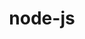 ---
title: "node-js"
layout: cache
categories: [package, develop]
meta: {"compilers": ["apple-clang@=16.0.0", "gcc@=10.2.1", "gcc@=10.5.0", "gcc@=11.1.0", "gcc@=11.4.0", "gcc@=13.3.0", "gcc@=7.5.0", "gcc@=9.4.0", "oneapi@=2024.2.1"], "num_specs": 62, "num_specs_by_stack": {"data-vis-sdk": 6, "developer-tools": 4, "developer-tools-aarch64-linux-gnu": 5, "developer-tools-darwin": 4, "developer-tools-manylinux2014": 1, "developer-tools-x86_64_v3-linux-gnu": 5, "e4s": 8, "e4s-neoverse-v2": 7, "e4s-neoverse_v1": 2, "e4s-oneapi": 19, "e4s-power": 1, "root": 62}, "oss": ["centos7", "rhel8", "sequoia", "ubuntu18.04", "ubuntu20.04", "ubuntu22.04"], "platforms": ["darwin", "linux"], "stacks": ["data-vis-sdk", "developer-tools", "developer-tools-aarch64-linux-gnu", "developer-tools-darwin", "developer-tools-manylinux2014", "developer-tools-x86_64_v3-linux-gnu", "e4s", "e4s-neoverse-v2", "e4s-neoverse_v1", "e4s-oneapi", "e4s-power", "root"], "targets": ["aarch64", "neoverse_v1", "neoverse_v2", "ppc64le", "x86_64_v3"], "versions": ["18.12.1", "19.2.0", "22.11.0", "22.14.0", "22.4.0"]}
spec_details: [{"compiler": "apple-clang@=16.0.0", "hash": "222wfa4v4njmvjenfe3k64iec5vq73yr", "os": "sequoia", "platform": "darwin", "size": "-", "stacks": ["developer-tools-darwin", "root"], "target": "aarch64", "variants": ["build_system=generic", "~debug", "~doc", "~icu4c", "+openssl", "+zlib"], "versions": ["22.14.0"]}, {"compiler": "gcc@=11.4.0", "hash": "23u4ytwmmxdqxjkpjpy3woy5d6ookgy5", "os": "ubuntu22.04", "platform": "linux", "size": "-", "stacks": ["e4s-neoverse_v1", "root"], "target": "neoverse_v1", "variants": ["build_system=generic", "~debug", "~doc", "~icu4c", "+openssl", "patches=042110f", "+zlib"], "versions": ["22.4.0"]}, {"compiler": "oneapi@=2024.2.1", "hash": "245cwousmfbzlaozegqvwt53tm3hbenm", "os": "ubuntu22.04", "platform": "linux", "size": "-", "stacks": ["e4s-oneapi", "root"], "target": "x86_64_v3", "variants": ["build_system=generic", "~debug", "~doc", "~icu4c", "+openssl", "+zlib"], "versions": ["22.11.0"]}, {"compiler": "gcc@=11.4.0", "hash": "2nhk3ueg3h6ecqxwgtfdrm5qmpbvey47", "os": "ubuntu22.04", "platform": "linux", "size": "-", "stacks": ["e4s-neoverse-v2", "root"], "target": "neoverse_v2", "variants": ["build_system=generic", "~debug", "~doc", "~icu4c", "+openssl", "+zlib"], "versions": ["22.11.0"]}, {"compiler": "gcc@=11.4.0", "hash": "37yzxthdh3rzf42gxqwz3mejxje3zti5", "os": "ubuntu22.04", "platform": "linux", "size": "-", "stacks": ["e4s", "root"], "target": "x86_64_v3", "variants": ["build_system=generic", "~debug", "~doc", "~icu4c", "+openssl", "+zlib"], "versions": ["22.11.0"]}, {"compiler": "gcc@=11.4.0", "hash": "3udt5nkzeb7rgrljmqfhzj3jtcyg4rpl", "os": "ubuntu22.04", "platform": "linux", "size": "-", "stacks": ["e4s", "root"], "target": "x86_64_v3", "variants": ["build_system=generic", "~debug", "~doc", "~icu4c", "+openssl", "+zlib"], "versions": ["22.11.0"]}, {"compiler": "gcc@=11.4.0", "hash": "5zihbsf7l37dzyjyvx7rjz4rszide6ms", "os": "ubuntu22.04", "platform": "linux", "size": "-", "stacks": ["e4s", "root"], "target": "x86_64_v3", "variants": ["build_system=generic", "~debug", "~doc", "~icu4c", "+openssl", "+zlib"], "versions": ["22.11.0"]}, {"compiler": "gcc@=11.4.0", "hash": "a6skt65a5pgxgtpcrtfg7dv6cn3lrd3n", "os": "ubuntu22.04", "platform": "linux", "size": "-", "stacks": ["e4s-neoverse-v2", "root"], "target": "neoverse_v2", "variants": ["build_system=generic", "~debug", "~doc", "~icu4c", "+openssl", "+zlib"], "versions": ["22.11.0"]}, {"compiler": "oneapi@=2024.2.1", "hash": "aaemvfnjfrlkbfmm7n7weq5hgpytpeb2", "os": "ubuntu22.04", "platform": "linux", "size": "-", "stacks": ["e4s-oneapi", "root"], "target": "x86_64_v3", "variants": ["build_system=generic", "~debug", "~doc", "~icu4c", "+openssl", "+zlib"], "versions": ["22.11.0"]}, {"compiler": "oneapi@=2024.2.1", "hash": "aj2tc7fyxyboqbq7agdk6yjer4kx3o3s", "os": "ubuntu22.04", "platform": "linux", "size": "-", "stacks": ["e4s-oneapi", "root"], "target": "x86_64_v3", "variants": ["build_system=generic", "~debug", "~doc", "~icu4c", "+openssl", "+zlib"], "versions": ["22.11.0"]}, {"compiler": "gcc@=11.1.0", "hash": "asg3dapi2sbuj4gpk6oi3yeukiz5vu5u", "os": "ubuntu20.04", "platform": "linux", "size": "-", "stacks": ["data-vis-sdk", "root"], "target": "x86_64_v3", "variants": ["build_system=generic", "~debug", "~doc", "~icu4c", "+openssl", "+zlib"], "versions": ["22.11.0"]}, {"compiler": "gcc@=7.5.0", "hash": "ayq5xs4j6tgoymob4htg6f6bmvyfim5w", "os": "ubuntu18.04", "platform": "linux", "size": "-", "stacks": ["developer-tools", "root"], "target": "x86_64_v3", "variants": ["build_system=generic", "~debug", "~doc", "~icu4c", "+openssl", "+zlib"], "versions": ["18.12.1"]}, {"compiler": "apple-clang@=16.0.0", "hash": "b3c6ni7hfuupl65sfbhdawimjpkqe7xf", "os": "sequoia", "platform": "darwin", "size": "-", "stacks": ["developer-tools-darwin", "root"], "target": "aarch64", "variants": ["build_system=generic", "~debug", "~doc", "~icu4c", "+openssl", "+zlib"], "versions": ["22.11.0"]}, {"compiler": "gcc@=11.4.0", "hash": "bnqnb7ncqgx5wdnyyavslor57qamjh65", "os": "ubuntu22.04", "platform": "linux", "size": "-", "stacks": ["e4s-neoverse-v2", "root"], "target": "neoverse_v2", "variants": ["build_system=generic", "~debug", "~doc", "~icu4c", "+openssl", "+zlib"], "versions": ["22.11.0"]}, {"compiler": "oneapi@=2024.2.1", "hash": "bydsoc25mlf3pnet2lruirdmbexotnoh", "os": "ubuntu22.04", "platform": "linux", "size": "-", "stacks": ["e4s-oneapi", "root"], "target": "x86_64_v3", "variants": ["build_system=generic", "~debug", "~doc", "~icu4c", "+openssl", "+zlib"], "versions": ["22.14.0"]}, {"compiler": "oneapi@=2024.2.1", "hash": "bzobww3x4h2qujxpkyk756kx4kdclruf", "os": "ubuntu22.04", "platform": "linux", "size": "-", "stacks": ["e4s-oneapi", "root"], "target": "x86_64_v3", "variants": ["build_system=generic", "~debug", "~doc", "~icu4c", "+openssl", "+zlib"], "versions": ["22.11.0"]}, {"compiler": "oneapi@=2024.2.1", "hash": "ce7yennagpie2gcnmjdhwdsvlplku5ov", "os": "ubuntu22.04", "platform": "linux", "size": "-", "stacks": ["e4s-oneapi", "root"], "target": "x86_64_v3", "variants": ["build_system=generic", "~debug", "~doc", "~icu4c", "+openssl", "+zlib"], "versions": ["22.11.0"]}, {"compiler": "gcc@=7.5.0", "hash": "cuur4lvlnljk7vhmx3z4d7mosi76dh6b", "os": "ubuntu18.04", "platform": "linux", "size": "-", "stacks": ["developer-tools", "root"], "target": "x86_64_v3", "variants": ["build_system=generic", "~debug", "~doc", "~icu4c", "+openssl", "+zlib"], "versions": ["18.12.1"]}, {"compiler": "gcc@=11.1.0", "hash": "dbdcp53sfc6vr7znmt7q2p2lme5kny5x", "os": "ubuntu20.04", "platform": "linux", "size": "-", "stacks": ["data-vis-sdk", "root"], "target": "x86_64_v3", "variants": ["build_system=generic", "~debug", "~doc", "~icu4c", "+openssl", "+zlib"], "versions": ["22.11.0"]}, {"compiler": "oneapi@=2024.2.1", "hash": "drpaejmtgvqkdi6fhjn7cj4wdlduknar", "os": "ubuntu22.04", "platform": "linux", "size": "-", "stacks": ["e4s-oneapi", "root"], "target": "x86_64_v3", "variants": ["build_system=generic", "~debug", "~doc", "~icu4c", "+openssl", "+zlib"], "versions": ["22.11.0"]}, {"compiler": "gcc@=11.4.0", "hash": "dz4w5xtsbdhlo4rx6zwuneuxaqiazj4g", "os": "ubuntu22.04", "platform": "linux", "size": "-", "stacks": ["e4s", "root"], "target": "x86_64_v3", "variants": ["build_system=generic", "~debug", "~doc", "~icu4c", "+openssl", "+zlib"], "versions": ["22.11.0"]}, {"compiler": "gcc@=13.3.0", "hash": "elkakjmaaff7ofyq5vwghnwx5fl3kio7", "os": "rhel8", "platform": "linux", "size": "-", "stacks": ["developer-tools-aarch64-linux-gnu", "root"], "target": "aarch64", "variants": ["build_system=generic", "~debug", "~doc", "~icu4c", "+openssl", "+zlib"], "versions": ["22.11.0"]}, {"compiler": "gcc@=7.5.0", "hash": "ep37aks4i2cppszezcpyp5zdzmzk3g6s", "os": "ubuntu18.04", "platform": "linux", "size": "-", "stacks": ["developer-tools", "root"], "target": "x86_64_v3", "variants": ["build_system=generic", "~debug", "~doc", "~icu4c", "+openssl", "+zlib"], "versions": ["18.12.1"]}, {"compiler": "apple-clang@=16.0.0", "hash": "hbh6hxolw4dfuodbjikpqcfgvm2l4iou", "os": "sequoia", "platform": "darwin", "size": "-", "stacks": ["developer-tools-darwin", "root"], "target": "aarch64", "variants": ["build_system=generic", "~debug", "~doc", "~icu4c", "+openssl", "+zlib"], "versions": ["22.11.0"]}, {"compiler": "oneapi@=2024.2.1", "hash": "hr6kjnuklzf6gjf37cpo2rjhrslsecwh", "os": "ubuntu22.04", "platform": "linux", "size": "-", "stacks": ["e4s-oneapi", "root"], "target": "x86_64_v3", "variants": ["build_system=generic", "~debug", "~doc", "~icu4c", "+openssl", "+zlib"], "versions": ["22.11.0"]}, {"compiler": "oneapi@=2024.2.1", "hash": "i2zxtns3ge45oe2dcko5vz3n5gam36fm", "os": "ubuntu22.04", "platform": "linux", "size": "-", "stacks": ["e4s-oneapi", "root"], "target": "x86_64_v3", "variants": ["build_system=generic", "~debug", "~doc", "~icu4c", "+openssl", "+zlib"], "versions": ["22.11.0"]}, {"compiler": "gcc@=11.4.0", "hash": "in5xthqcbdmco7cri7sqso2kbucn5sdk", "os": "ubuntu22.04", "platform": "linux", "size": "-", "stacks": ["e4s", "root"], "target": "x86_64_v3", "variants": ["build_system=generic", "~debug", "~doc", "~icu4c", "+openssl", "+zlib"], "versions": ["22.11.0"]}, {"compiler": "gcc@=11.4.0", "hash": "j7vwuh6z265wsiqglive64zmretmhwmu", "os": "ubuntu22.04", "platform": "linux", "size": "-", "stacks": ["e4s-neoverse-v2", "root"], "target": "neoverse_v2", "variants": ["build_system=generic", "~debug", "~doc", "~icu4c", "+openssl", "+zlib"], "versions": ["22.14.0"]}, {"compiler": "gcc@=11.1.0", "hash": "jcycs2pjtsuabbfi3xupea62af55q6kl", "os": "ubuntu20.04", "platform": "linux", "size": "-", "stacks": ["data-vis-sdk", "root"], "target": "x86_64_v3", "variants": ["build_system=generic", "~debug", "~doc", "~icu4c", "+openssl", "+zlib"], "versions": ["22.14.0"]}, {"compiler": "oneapi@=2024.2.1", "hash": "lkzw5admid247dsszdov26hpfa2fphis", "os": "ubuntu22.04", "platform": "linux", "size": "-", "stacks": ["e4s-oneapi", "root"], "target": "x86_64_v3", "variants": ["build_system=generic", "~debug", "~doc", "~icu4c", "+openssl", "+zlib"], "versions": ["22.14.0"]}, {"compiler": "oneapi@=2024.2.1", "hash": "mlbpopwajvvu747pkc7opfo3hejm4i2x", "os": "ubuntu22.04", "platform": "linux", "size": "-", "stacks": ["e4s-oneapi", "root"], "target": "x86_64_v3", "variants": ["build_system=generic", "~debug", "~doc", "~icu4c", "+openssl", "+zlib"], "versions": ["22.14.0"]}, {"compiler": "gcc@=10.5.0", "hash": "myhc2lipvlsb3j7jz27br5puonwktzyk", "os": "centos7", "platform": "linux", "size": "-", "stacks": ["developer-tools-x86_64_v3-linux-gnu", "root"], "target": "x86_64_v3", "variants": ["build_system=generic", "~debug", "~doc", "~icu4c", "+openssl", "patches=0208d3a", "+zlib"], "versions": ["22.14.0"]}, {"compiler": "gcc@=11.4.0", "hash": "nffi5g62olmuxslxhr4w2zdlxgkpr77k", "os": "ubuntu22.04", "platform": "linux", "size": "-", "stacks": ["e4s", "root"], "target": "x86_64_v3", "variants": ["build_system=generic", "~debug", "~doc", "~icu4c", "+openssl", "+zlib"], "versions": ["22.11.0"]}, {"compiler": "gcc@=10.5.0", "hash": "nm5l2liazpl6ruo6arm6svratso2xsqp", "os": "centos7", "platform": "linux", "size": "-", "stacks": ["developer-tools-x86_64_v3-linux-gnu", "root"], "target": "x86_64_v3", "variants": ["build_system=generic", "~debug", "~doc", "~icu4c", "+openssl", "patches=0208d3a", "+zlib"], "versions": ["22.11.0"]}, {"compiler": "gcc@=13.3.0", "hash": "nwogaixbwrjefbckksg6g5qkzpyocw3v", "os": "rhel8", "platform": "linux", "size": "-", "stacks": ["developer-tools-aarch64-linux-gnu", "root"], "target": "aarch64", "variants": ["build_system=generic", "~debug", "~doc", "~icu4c", "+openssl", "+zlib"], "versions": ["22.11.0"]}, {"compiler": "gcc@=10.5.0", "hash": "o3xvp2oxl26m6siahb3ynezpvhonckhj", "os": "centos7", "platform": "linux", "size": "-", "stacks": ["developer-tools-x86_64_v3-linux-gnu", "root"], "target": "x86_64_v3", "variants": ["build_system=generic", "~debug", "~doc", "~icu4c", "+openssl", "patches=0208d3a", "+zlib"], "versions": ["22.11.0"]}, {"compiler": "gcc@=11.4.0", "hash": "oicbjx53wypngmdwdt3kzblceud5hnw3", "os": "ubuntu22.04", "platform": "linux", "size": "-", "stacks": ["e4s-neoverse-v2", "root"], "target": "neoverse_v2", "variants": ["build_system=generic", "~debug", "~doc", "~icu4c", "+openssl", "+zlib"], "versions": ["22.11.0"]}, {"compiler": "gcc@=11.1.0", "hash": "om3srrdzxkdz2akfqs2cablzgheblk4x", "os": "ubuntu20.04", "platform": "linux", "size": "-", "stacks": ["data-vis-sdk", "root"], "target": "x86_64_v3", "variants": ["build_system=generic", "~debug", "~doc", "~icu4c", "+openssl", "+zlib"], "versions": ["22.11.0"]}, {"compiler": "oneapi@=2024.2.1", "hash": "ot4kdljj6v4uixat3yrtvlgg6eoss6xo", "os": "ubuntu22.04", "platform": "linux", "size": "-", "stacks": ["e4s-oneapi", "root"], "target": "x86_64_v3", "variants": ["build_system=generic", "~debug", "~doc", "~icu4c", "+openssl", "+zlib"], "versions": ["22.11.0"]}, {"compiler": "oneapi@=2024.2.1", "hash": "owcaiypxfczn47osdgw7dq7pp55yxlgx", "os": "ubuntu22.04", "platform": "linux", "size": "-", "stacks": ["e4s-oneapi", "root"], "target": "x86_64_v3", "variants": ["build_system=generic", "~debug", "~doc", "~icu4c", "+openssl", "+zlib"], "versions": ["22.11.0"]}, {"compiler": "gcc@=11.4.0", "hash": "pnrkbpiwfayo2yavt4bhsliopfvnbhjl", "os": "ubuntu22.04", "platform": "linux", "size": "-", "stacks": ["e4s", "root"], "target": "x86_64_v3", "variants": ["build_system=generic", "~debug", "~doc", "~icu4c", "+openssl", "+zlib"], "versions": ["22.11.0"]}, {"compiler": "gcc@=13.3.0", "hash": "pqxr3gepchzxopbxktf5g4p6hvzbl577", "os": "rhel8", "platform": "linux", "size": "-", "stacks": ["developer-tools-aarch64-linux-gnu", "root"], "target": "aarch64", "variants": ["build_system=generic", "~debug", "~doc", "~icu4c", "+openssl", "+zlib"], "versions": ["22.14.0"]}, {"compiler": "oneapi@=2024.2.1", "hash": "qkskw4vu2zodkzfomswa6vo66bwsj64t", "os": "ubuntu22.04", "platform": "linux", "size": "-", "stacks": ["e4s-oneapi", "root"], "target": "x86_64_v3", "variants": ["build_system=generic", "~debug", "~doc", "~icu4c", "+openssl", "+zlib"], "versions": ["22.11.0"]}, {"compiler": "oneapi@=2024.2.1", "hash": "rnoddqfhubjuohqxelbg3irrh2mu6irs", "os": "ubuntu22.04", "platform": "linux", "size": "-", "stacks": ["e4s-oneapi", "root"], "target": "x86_64_v3", "variants": ["build_system=generic", "~debug", "~doc", "~icu4c", "+openssl", "+zlib"], "versions": ["22.11.0"]}, {"compiler": "gcc@=10.2.1", "hash": "rrskcxychnrczkv4ezec3xxabmc74cac", "os": "centos7", "platform": "linux", "size": "-", "stacks": ["developer-tools-manylinux2014", "root"], "target": "x86_64_v3", "variants": ["build_system=generic", "~debug", "~doc", "~icu4c", "+openssl", "patches=0208d3a,042110f", "+zlib"], "versions": ["22.4.0"]}, {"compiler": "oneapi@=2024.2.1", "hash": "sfau4kmv37tpyz4mn2qlzpq7aqnr5bwm", "os": "ubuntu22.04", "platform": "linux", "size": "-", "stacks": ["e4s-oneapi", "root"], "target": "x86_64_v3", "variants": ["build_system=generic", "~debug", "~doc", "~icu4c", "+openssl", "+zlib"], "versions": ["22.11.0"]}, {"compiler": "gcc@=11.1.0", "hash": "sfz22ebn4i6dkoz4bx4hj2b7frkgth7z", "os": "ubuntu20.04", "platform": "linux", "size": "-", "stacks": ["data-vis-sdk", "root"], "target": "x86_64_v3", "variants": ["build_system=generic", "~debug", "~doc", "~icu4c", "+openssl", "+zlib"], "versions": ["22.11.0"]}, {"compiler": "gcc@=7.5.0", "hash": "stn2yq65x4strz6ahorulx5zdnwdb636", "os": "ubuntu18.04", "platform": "linux", "size": "-", "stacks": ["developer-tools", "root"], "target": "x86_64_v3", "variants": ["build_system=generic", "~debug", "~doc", "~icu4c", "+openssl", "+zlib"], "versions": ["18.12.1"]}, {"compiler": "gcc@=10.5.0", "hash": "sxouj7hvqps25kyyliqvyen3rqn7tl6d", "os": "centos7", "platform": "linux", "size": "-", "stacks": ["developer-tools-x86_64_v3-linux-gnu", "root"], "target": "x86_64_v3", "variants": ["build_system=generic", "~debug", "~doc", "~icu4c", "+openssl", "patches=0208d3a", "+zlib"], "versions": ["22.11.0"]}, {"compiler": "gcc@=9.4.0", "hash": "szou4goxeqlsl5vbdbsoq5akfkv2wwfc", "os": "ubuntu20.04", "platform": "linux", "size": "-", "stacks": ["e4s-power", "root"], "target": "ppc64le", "variants": ["build_system=generic", "~debug", "~doc", "~icu4c", "+openssl", "+zlib"], "versions": ["19.2.0"]}, {"compiler": "gcc@=11.4.0", "hash": "tkqguov35xsmlo3dxiygba5bd3mbkszf", "os": "ubuntu22.04", "platform": "linux", "size": "-", "stacks": ["e4s-neoverse-v2", "root"], "target": "neoverse_v2", "variants": ["build_system=generic", "~debug", "~doc", "~icu4c", "+openssl", "+zlib"], "versions": ["22.11.0"]}, {"compiler": "oneapi@=2024.2.1", "hash": "tttjkzrnolm2232w3zvulis6rqvxapkt", "os": "ubuntu22.04", "platform": "linux", "size": "-", "stacks": ["e4s-oneapi", "root"], "target": "x86_64_v3", "variants": ["build_system=generic", "~debug", "~doc", "~icu4c", "+openssl", "+zlib"], "versions": ["22.11.0"]}, {"compiler": "gcc@=11.4.0", "hash": "uysi6mokja3jzfg5ocbtfqmnstcojypj", "os": "ubuntu22.04", "platform": "linux", "size": "-", "stacks": ["e4s", "root"], "target": "x86_64_v3", "variants": ["build_system=generic", "~debug", "~doc", "~icu4c", "+openssl", "+zlib"], "versions": ["22.14.0"]}, {"compiler": "oneapi@=2024.2.1", "hash": "v5udxkd5sp6gcqjlfxabmeoxythb6bpd", "os": "ubuntu22.04", "platform": "linux", "size": "-", "stacks": ["e4s-oneapi", "root"], "target": "x86_64_v3", "variants": ["build_system=generic", "~debug", "~doc", "~icu4c", "+openssl", "+zlib"], "versions": ["22.11.0"]}, {"compiler": "gcc@=11.4.0", "hash": "vjj5rzbz34mbicraihyevamgeqsfk4bs", "os": "ubuntu22.04", "platform": "linux", "size": "-", "stacks": ["e4s-neoverse-v2", "root"], "target": "neoverse_v2", "variants": ["build_system=generic", "~debug", "~doc", "~icu4c", "+openssl", "+zlib"], "versions": ["22.11.0"]}, {"compiler": "gcc@=10.5.0", "hash": "vsq7gzgicnn3pycvtrsb5vzz2yack5mq", "os": "centos7", "platform": "linux", "size": "-", "stacks": ["developer-tools-x86_64_v3-linux-gnu", "root"], "target": "x86_64_v3", "variants": ["build_system=generic", "~debug", "~doc", "~icu4c", "+openssl", "patches=0208d3a", "+zlib"], "versions": ["22.11.0"]}, {"compiler": "apple-clang@=16.0.0", "hash": "wfhk72mvcniceovnk7vylzo5dtaqdria", "os": "sequoia", "platform": "darwin", "size": "-", "stacks": ["developer-tools-darwin", "root"], "target": "aarch64", "variants": ["build_system=generic", "~debug", "~doc", "~icu4c", "+openssl", "+zlib"], "versions": ["22.11.0"]}, {"compiler": "gcc@=11.1.0", "hash": "xwbm4lgl266pgxhr2lej3fqn4fl2ykgm", "os": "ubuntu20.04", "platform": "linux", "size": "-", "stacks": ["data-vis-sdk", "root"], "target": "x86_64_v3", "variants": ["build_system=generic", "~debug", "~doc", "~icu4c", "+openssl", "+zlib"], "versions": ["22.11.0"]}, {"compiler": "gcc@=13.3.0", "hash": "yw2csoxeelj2y3dehiupvhn2rtpui6wc", "os": "rhel8", "platform": "linux", "size": "-", "stacks": ["developer-tools-aarch64-linux-gnu", "root"], "target": "aarch64", "variants": ["build_system=generic", "~debug", "~doc", "~icu4c", "+openssl", "+zlib"], "versions": ["22.11.0"]}, {"compiler": "oneapi@=2024.2.1", "hash": "zkf3if76ni7pddnpyq47lpxwx3sqa4bm", "os": "ubuntu22.04", "platform": "linux", "size": "-", "stacks": ["e4s-oneapi", "root"], "target": "x86_64_v3", "variants": ["build_system=generic", "~debug", "~doc", "~icu4c", "+openssl", "+zlib"], "versions": ["22.11.0"]}, {"compiler": "gcc@=13.3.0", "hash": "zroydth6of7q4omz7zs2mb4wtccm62js", "os": "rhel8", "platform": "linux", "size": "-", "stacks": ["developer-tools-aarch64-linux-gnu", "root"], "target": "aarch64", "variants": ["build_system=generic", "~debug", "~doc", "~icu4c", "+openssl", "+zlib"], "versions": ["22.11.0"]}, {"compiler": "gcc@=11.4.0", "hash": "ztuxwplrntsabnmj3ua6danrayunhngd", "os": "ubuntu22.04", "platform": "linux", "size": "-", "stacks": ["e4s-neoverse_v1", "root"], "target": "neoverse_v1", "variants": ["build_system=generic", "~debug", "~doc", "~icu4c", "+openssl", "patches=042110f", "+zlib"], "versions": ["22.4.0"]}]
---